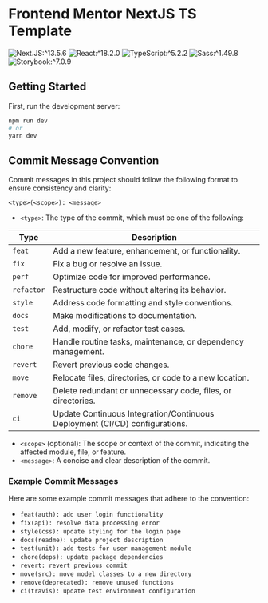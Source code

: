 # Frontend Mentor NextJS TS Template
![Next.JS:^13.5.6](https://img.shields.io/badge/^13.5.6-575757?logo=next.js&label=Next.js&labelColor=000000)
![React:^18.2.0](https://img.shields.io/badge/^18.2.0-575757?logo=react&logoColor=000000&label=React&labelColor=61DAFB)
![TypeScript:^5.2.2](https://img.shields.io/badge/^5.2.2-575757?logo=typescript&logoColor=FFFFFF&label=TypeScript&labelColor=3178C6)
![Sass:^1.49.8](https://img.shields.io/badge/%5E1.49.8-575757?logo=sass&logoColor=FFFFFF&label=Sass&labelColor=CC6699)
![Storybook:^7.0.9](https://img.shields.io/badge/%5E7.0.9-575757?logo=sass&logoColor=FFFFFF&label=Storybook&labelColor=FF4785)

## Getting Started

First, run the development server:

```bash
npm run dev
# or
yarn dev
```

## Commit Message Convention

Commit messages in this project should follow the following format to ensure consistency and clarity:

```
<type>(<scope>): <message>
```
- `<type>`: The type of the commit, which must be one of the following:

| Type       | Description                                       |
|------------|---------------------------------------------------|
| `feat`     | Add a new feature, enhancement, or functionality. |
| `fix`      | Fix a bug or resolve an issue.                    |
| `perf`     | Optimize code for improved performance.            |
| `refactor` | Restructure code without altering its behavior.    |
| `style`    | Address code formatting and style conventions.     |
| `docs`     | Make modifications to documentation.               |
| `test`     | Add, modify, or refactor test cases.              |
| `chore`    | Handle routine tasks, maintenance, or dependency management. |
| `revert`   | Revert previous code changes.                      |
| `move`     | Relocate files, directories, or code to a new location. |
| `remove`   | Delete redundant or unnecessary code, files, or directories. |
| `ci`       | Update Continuous Integration/Continuous Deployment (CI/CD) configurations. |

- `<scope>` (optional): The scope or context of the commit, indicating the affected module, file, or feature.
- `<message>`: A concise and clear description of the commit.

### Example Commit Messages

Here are some example commit messages that adhere to the convention:

- `feat(auth): add user login functionality`
- `fix(api): resolve data processing error`
- `style(css): update styling for the login page`
- `docs(readme): update project description`
- `test(unit): add tests for user management module`
- `chore(deps): update package dependencies`
- `revert: revert previous commit`
- `move(src): move model classes to a new directory`
- `remove(deprecated): remove unused functions`
- `ci(travis): update test environment configuration`
